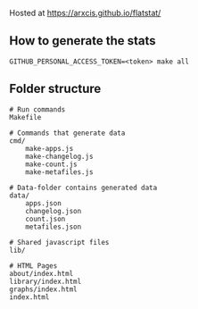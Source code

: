 Hosted at https://arxcis.github.io/flatstat/


## How to generate the stats
```
GITHUB_PERSONAL_ACCESS_TOKEN=<token> make all
```

## Folder structure

```
# Run commands
Makefile

# Commands that generate data
cmd/
    make-apps.js
    make-changelog.js
    make-count.js
    make-metafiles.js

# Data-folder contains generated data
data/
    apps.json
    changelog.json
    count.json
    metafiles.json

# Shared javascript files
lib/

# HTML Pages
about/index.html
library/index.html
graphs/index.html
index.html
```
